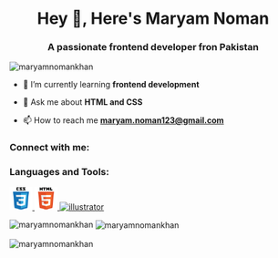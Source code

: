 <h1 align="center">Hey 👋, Here's Maryam Noman</h1>
<h3 align="center">A passionate frontend developer fron Pakistan</h3>

<p align="left"> <img src="https://komarev.com/ghpvc/?username=maryamnomankhan&label=Profile%20views&color=0e75b6&style=flat" alt="maryamnomankhan" /> </p>

- 🌱 I’m currently learning **frontend development**

- 💬 Ask me about **HTML and CSS**

- 📫 How to reach me **maryam.noman123@gmail.com**

<h3 align="left">Connect with me:</h3>
<p align="left">
</p>

<h3 align="left">Languages and Tools:</h3>
<p align="left"> <a href="https://www.w3schools.com/css/" target="_blank" rel="noreferrer"> <img src="https://raw.githubusercontent.com/devicons/devicon/master/icons/css3/css3-original-wordmark.svg" alt="css3" width="40" height="40"/> </a> <a href="https://www.w3.org/html/" target="_blank" rel="noreferrer"> <img src="https://raw.githubusercontent.com/devicons/devicon/master/icons/html5/html5-original-wordmark.svg" alt="html5" width="40" height="40"/> </a> <a href="https://www.adobe.com/in/products/illustrator.html" target="_blank" rel="noreferrer"> <img src="https://www.vectorlogo.zone/logos/adobe_illustrator/adobe_illustrator-icon.svg" alt="illustrator" width="40" height="40"/> </a> </p>

<p><img align="left" src="https://github-readme-stats.vercel.app/api/top-langs?username=maryamnomankhan&show_icons=true&locale=en&layout=compact" alt="maryamnomankhan" /></p>

<p>&nbsp;<img align="center" src="https://github-readme-stats.vercel.app/api?username=maryamnomankhan&show_icons=true&locale=en" alt="maryamnomankhan" /></p>

<p><img align="center" src="https://github-readme-streak-stats.herokuapp.com/?user=maryamnomankhan&" alt="maryamnomankhan" /></p>



